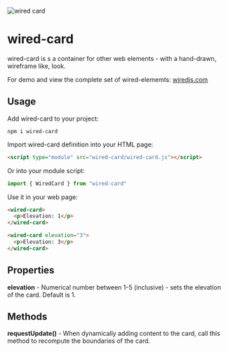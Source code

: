 ![wired card](https://wiredjs.github.io/wired-elements/images/card.png)

# wired-card

wired-card is s a container for other web elements - with a hand-drawn, wireframe like, look.

For demo and view the complete set of wired-elememts: [wiredjs.com](http://wiredjs.com/)

## Usage

Add wired-card to your project:
```
npm i wired-card
```
Import wired-card definition into your HTML page:
```html
<script type="module" src="wired-card/wired-card.js"></script>
```
Or into your module script:
```javascript
import { WiredCard } from "wired-card"
```

Use it in your web page:
```html
<wired-card>
  <p>Elevation: 1</p>
</wired-card>

<wired-card elevation="3">
  <p>Elevation: 3</p>
</wired-card>
```

## Properties

**elevation** - Numerical number between 1-5 (inclusive) - sets the elevation of the card. Default is 1.

## Methods

**requestUpdate()** - When dynamically adding content to the card, call this method to recompute the boundaries of the card. 
